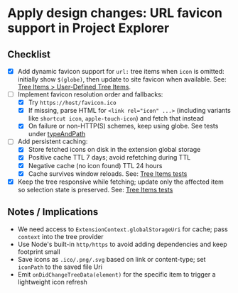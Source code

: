 # Apply design changes: URL favicon support in Project Explorer

## Checklist

- [x] Add dynamic favicon support for `url:` tree items when `icon` is omitted: initially show `$(globe)`, then update to site favicon when available. See: [Tree Items > User-Defined Tree Items](../design_docs/project_explorer.md#user-defined-tree-items).
- [ ] Implement favicon resolution order and fallbacks:
  - [x] Try `https://host/favicon.ico`
  - [x] If missing, parse HTML for `<link rel="icon" ...>` (including variants like `shortcut icon`, `apple-touch-icon`) and fetch that instead
  - [x] On failure or non-HTTP(S) schemes, keep using globe. See tests under [typeAndPath](../design_docs/project_explorer.md#tree-items)
- [ ] Add persistent caching:
  - [x] Store fetched icons on disk in the extension global storage
  - [x] Positive cache TTL 7 days; avoid refetching during TTL
  - [x] Negative cache (no icon found) TTL 24 hours
  - [x] Cache survives window reloads. See: [Tree Items tests](../design_docs/project_explorer.md#tree-items)
- [x] Keep the tree responsive while fetching; update only the affected item so selection state is preserved. See: [Tree Items tests](../design_docs/project_explorer.md#tree-items)

## Notes / Implications

- We need access to `ExtensionContext.globalStorageUri` for cache; pass `context` into the tree provider
- Use Node's built-in `http/https` to avoid adding dependencies and keep footprint small
- Save icons as `.ico/.png/.svg` based on link or content-type; set `iconPath` to the saved file Uri
- Emit `onDidChangeTreeData(element)` for the specific item to trigger a lightweight icon refresh
